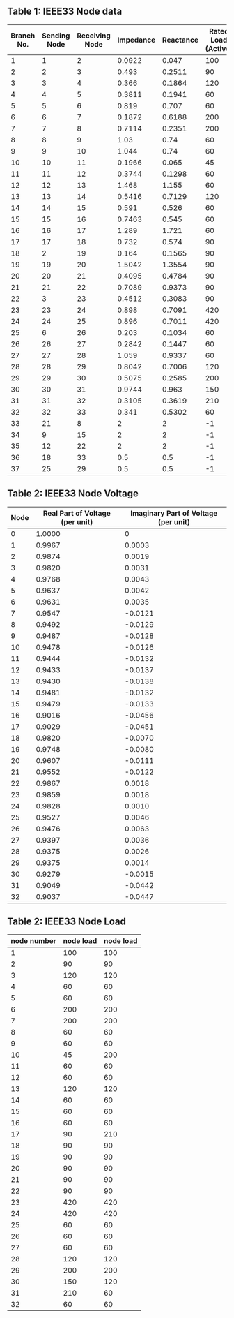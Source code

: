 ## Table 1: IEEE33  Node  data
| Branch No. | Sending Node |Receiving Node | Impedance   | Reactance	   | Rated Load (Active) | Rated Load (Reactive) |
| -------- | -------- | -------- | ------ | ------ | ---------------- | ---------------- |
| 1        | 1        | 2        | 0.0922 | 0.047  | 100              | 60               |
| 2        | 2        | 3        | 0.493  | 0.2511 | 90               | 40               |
| 3        | 3        | 4        | 0.366  | 0.1864 | 120              | 80               |
| 4        | 4        | 5        | 0.3811 | 0.1941 | 60               | 30               |
| 5        | 5        | 6        | 0.819  | 0.707  | 60               | 20               |
| 6        | 6        | 7        | 0.1872 | 0.6188 | 200              | 100              |
| 7        | 7        | 8        | 0.7114 | 0.2351 | 200              | 100              |
| 8        | 8        | 9        | 1.03   | 0.74   | 60               | 20               |
| 9        | 9        | 10       | 1.044  | 0.74   | 60               | 20               |
| 10       | 10       | 11       | 0.1966 | 0.065  | 45               | 30               |
| 11       | 11       | 12       | 0.3744 | 0.1298 | 60               | 35               |
| 12       | 12       | 13       | 1.468  | 1.155  | 60               | 35               |
| 13       | 13       | 14       | 0.5416 | 0.7129 | 120              | 80               |
| 14       | 14       | 15       | 0.591  | 0.526  | 60               | 10               |
| 15       | 15       | 16       | 0.7463 | 0.545  | 60               | 20               |
| 16       | 16       | 17       | 1.289  | 1.721  | 60               | 20               |
| 17       | 17       | 18       | 0.732  | 0.574  | 90               | 40               |
| 18       | 2        | 19       | 0.164  | 0.1565 | 90               | 40               |
| 19       | 19       | 20       | 1.5042 | 1.3554 | 90               | 40               |
| 20       | 20       | 21       | 0.4095 | 0.4784 | 90               | 40               |
| 21       | 21       | 22       | 0.7089 | 0.9373 | 90               | 40               |
| 22       | 3        | 23       | 0.4512 | 0.3083 | 90               | 50               |
| 23       | 23       | 24       | 0.898  | 0.7091 | 420              | 200              |
| 24       | 24       | 25       | 0.896  | 0.7011 | 420              | 200              |
| 25       | 6        | 26       | 0.203  | 0.1034 | 60               | 25               |
| 26       | 26       | 27       | 0.2842 | 0.1447 | 60               | 25               |
| 27       | 27       | 28       | 1.059  | 0.9337 | 60               | 20               |
| 28       | 28       | 29       | 0.8042 | 0.7006 | 120              | 70               |
| 29       | 29       | 30       | 0.5075 | 0.2585 | 200              | 600              |
| 30       | 30       | 31       | 0.9744 | 0.963  | 150              | 70               |
| 31       | 31       | 32       | 0.3105 | 0.3619 | 210              | 100              |
| 32       | 32       | 33       | 0.341  | 0.5302 | 60               | 40               |
| 33       | 21       | 8        | 2      | 2      | -1               | -1               |
| 34       | 9        | 15       | 2      | 2      | -1               | -1               |
| 35       | 12       | 22       | 2      | 2      | -1               | -1               |
| 36       | 18       | 33       | 0.5    | 0.5    | -1               | -1               |
| 37       | 25       | 29       | 0.5    | 0.5    | -1               | -1               |
## Table 2: IEEE33  Node  Voltage
| Node | Real Part of Voltage (per unit) | Imaginary Part of Voltage (per unit) |
| ---- | ------------------------------ | ------------------------------------ |
| 0    | 1.0000                         | 0                                    |
| 1    | 0.9967                         | 0.0003                               |
| 2    | 0.9874                         | 0.0019                               |
| 3    | 0.9820                         | 0.0031                               |
| 4    | 0.9768                         | 0.0043                               |
| 5    | 0.9637                         | 0.0042                               |
| 6    | 0.9631                         | 0.0035                               |
| 7    | 0.9547                         | -0.0121                              |
| 8    | 0.9492                         | -0.0129                              |
| 9    | 0.9487                         | -0.0128                              |
| 10   | 0.9478                         | -0.0126                              |
| 11   | 0.9444                         | -0.0132                              |
| 12   | 0.9433                         | -0.0137                              |
| 13   | 0.9430                         | -0.0138                              |
| 14   | 0.9481                         | -0.0132                              |
| 15   | 0.9479                         | -0.0133                              |
| 16   | 0.9016                         | -0.0456                              |
| 17   | 0.9029                         | -0.0451                              |
| 18   | 0.9820                         | -0.0070                              |
| 19   | 0.9748                         | -0.0080                              |
| 20   | 0.9607                         | -0.0111                              |
| 21   | 0.9552                         | -0.0122                              |
| 22   | 0.9867                         | 0.0018                               |
| 23   | 0.9859                         | 0.0018                               |
| 24   | 0.9828                         | 0.0010                               |
| 25   | 0.9527                         | 0.0046                               |
| 26   | 0.9476                         | 0.0063                               |
| 27   | 0.9397                         | 0.0036                               |
| 28   | 0.9375                         | 0.0026                               |
| 29   | 0.9375                         | 0.0014                               |
| 30   | 0.9279                         | -0.0015                              |
| 31   | 0.9049                         | -0.0442                              |
| 32   | 0.9037                         | -0.0447                              |
## Table 2: IEEE33  Node  Load
| node number | node load | node load |
|-------------|-----------|-----------|
| 1           | 100       | 100       |
| 2           | 90        | 90        |
| 3           | 120       | 120       |
| 4           | 60        | 60        |
| 5           | 60        | 60        |
| 6           | 200       | 200       |
| 7           | 200       | 200       |
| 8           | 60        | 60        |
| 9           | 60        | 60        |
| 10          | 45        | 200       |
| 11          | 60        | 60        |
| 12          | 60        | 60        |
| 13          | 120       | 120       |
| 14          | 60        | 60        |
| 15          | 60        | 60        |
| 16          | 60        | 60        |
| 17          | 90        | 210       |
| 18          | 90        | 90        |
| 19          | 90        | 90        |
| 20          | 90        | 90        |
| 21          | 90        | 90        |
| 22          | 90        | 90        |
| 23          | 420       | 420       |
| 24          | 420       | 420       |
| 25          | 60        | 60        |
| 26          | 60        | 60        |
| 27          | 60        | 60        |
| 28          | 120       | 120       |
| 29          | 200       | 200       |
| 30          | 150       | 120       |
| 31          | 210       | 60        |
| 32          | 60        | 60        |
